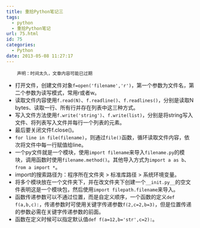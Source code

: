 ```yaml
---
title: 重拾Python笔记三
tags:
  - python
  - 重拾Python笔记
url: 75.html
id: 75
categories:
  - Python
date: 2013-05-08 11:27:17
---
```


        声明：时间太久，文章内容可能已过期

*   打开文件，创建文件对象`f=open('filename','r')`，第一个参数为文件名，第二个参数为读写模式，常用r或者w。
*   读取文件内容使用`f.read(N)`、`f.readline()`、`f.readlines()`，分别是读取N bytes、读取一行、所有行并存在列表中这三种方式。
*   写入文件方法使用`f.write('string')`、`f.write(list)`，分别是将string写入文件、将列表写入文件并每行一个列表的元素。
*   最后要关闭文件f.close()。
*   `for line in file(filename)`，则通过`file()`函数，循环读取文件内容，依次将文件中每一行赋值给line。
*   一个py文件就是一个模块，使用`import filename`来导入`filename.py`的模块，调用函数时使用`filename.method()`。其他导入方式为`import a as b`、`from a import *`。
*   import的搜索路径为：程序所在文件夹 > 标准库路径 > 系统环境变量。
*   将多个模块放在一个文件夹下，并在改文件夹下创建一个`__init.py__`的空文件表明这是一个模块包，然后使用`import filepath.filename`来导入。
*   函数传递参数可以不通过位置，而是自定义顺序，一个函数的定义`def f(a,b,c):`，传递参数时可使用关键字传递参数`f(2,c=2,b=3)`，但是位置传递的参数必需在关键字传递参数的前面。
*   函数在定义时候可以指定默认值`def f(a=12,b='str',c=2):`。